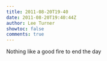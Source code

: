 ```yaml
---
title: 2011-08-20T19-40
date: 2011-08-20T19:40:44Z
author: Lee Turner
showtoc: false
comments: true
---
```


Nothing like a good fire to end the day

